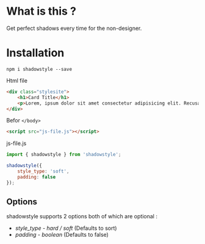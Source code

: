 # What is this ?

Get perfect shadows every time for the non-designer.

# Installation

`npm i shadowstyle --save`

Html file

```html
<div class="stylesite">
    <h1>Card Title</h1>
    <p>Lorem, ipsum dolor sit amet consectetur adipisicing elit. Recusandae,</p>
</div>
```
Befor ```</body>```
```html
<script src="js-file.js"></script>
```
js-file.js
```javascript
import { shadowstyle } from 'shadowstyle';

shadowstyle({
    style_type: 'soft',
    padding: false
});
```

## Options

shadowstyle supports 2 options both of which are optional :

* *style_type* - _hard / soft_ (Defaults to sort)
* *padding* - _boolean_ (Defaults to false)